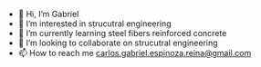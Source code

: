 - 👋 Hi, I’m Gabriel
- 👀 I’m interested in strucutral engineering
- 🌱 I’m currently learning steel fibers reinforced concrete
- 💞️ I’m looking to collaborate on strucutral engineering
- 📫 How to reach me carlos.gabriel.espinoza.reina@gmail.com

<!---
GabrielEspinozaR/GabrielEspinozaR is a ✨ special ✨ repository because its `README.md` (this file) appears on your GitHub profile.
You can click the Preview link to take a look at your changes.
--->
